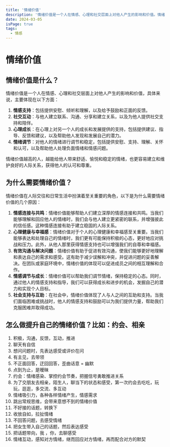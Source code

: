 ```yaml
---
title: '情绪价值'
description: '情绪价值是一个人在情感、心理和社交层面上对他人产生的影响和价值。情绪价值越高的人，越能给他人带来舒适、愉悦和稳定的情绪，也更容易建立和维护良好的人际关系，获得他人的认可和尊重。'
date: 2024-03-05
isPage: true
tags:
  - 情感
---
```


# 情绪价值

## 情绪价值是什么？

情绪价值是一个人在情感、心理和社交层面上对他人产生的影响和价值，具体来说，主要体现在以下方面：

1. **情感支持**：包括提供安慰、倾听和理解，以及给予鼓励和正面的反馈。
2. **社交互动**：与他人建立联系、沟通、分享和建立关系，以及为他人提供社交支持和陪伴。
3. **心理成长**：在心理上对另一个人的成长和发展提供的支持，包括提供建议、指导、反馈和建议，以及帮助他人发现和发展自己的潜力。
4. **情绪调节**：对他人的情绪进行调节和稳定，包括提供安慰、支持、理解、关怀和认可，以及帮助他人处理负面情绪和情感问题。

情绪价值越高的人，越能给他人带来舒适、愉悦和稳定的情绪，也更容易建立和维护良好的人际关系，获得他人的认可和尊重。

## 为什么需要情绪价值？

情绪价值在人际交往和日常生活中扮演着至关重要的角色，以下是为什么需要情绪价值的几个原因：

1. **情感连接与共鸣**：情绪价值能够帮助人们建立深厚的情感连接和共鸣。当我们能够理解和回应他人的情绪时，我们会与他人建立更紧密的联系，并增强彼此的信任感。这种情感连接有助于建立稳固的人际关系。
2. **心理健康与幸福感**：情绪价值对于个人的心理健康和幸福感至关重要。当我们能够表达和处理自己的情绪时，我们更有可能保持积极的心态，更好地应对挑战和压力。此外，从他人那里获得情感支持也可以增强我们的自尊和幸福感。
3. **有效沟通与解决问题**：情绪价值有助于促进有效沟通，使我们能够更好地理解和表达自己的需求和感受。这有助于减少误解和冲突，并促进问题的妥善解决。在团队或家庭环境中，情绪价值的体现可以促进成员之间的相互理解和合作。
4. **情感调节与成长**：情绪价值可以帮助我们调节情绪，保持稳定的心态。同时，通过他人的情感支持和指导，我们可以获得成长和进步的机会，发掘自己的潜力和实现个人目标。
5. **社会支持与互助**：在社会中，情绪价值体现了人与人之间的互助和支持。当我们面临困难或挑战时，他人的情感支持和鼓励可以为我们提供力量，帮助我们克服困难并取得成功。

## 怎么做提升自己的情绪价值？比如：约会、相亲

1. 积极，沟通，反馈，互动，推进
2. 聊天有自信
3. 想问问题时，先表达感受或评价在问
4. 有主见，去带领
5. 不正面回答，迂回回答，歪曲话意 = 幽默
6. 点到为止，是暧昧
7. 约会：情绪感染、掌控约会节奏，把握信号勇敢推进关系
8. 为了交朋友去相亲，陌生人，聊当下的状态和感受，第一次约会去吃吃，玩玩，逛逛，多交流、多互动
9. 情绪吸引力，各种各样情绪产生，情感需求
10. 跳出常规思维，会带来意想不到的情绪价值
11. 不好接的话题，转换下
12. 收放自如，拉扯情绪
13. 不回答问题，去感受情绪
14. 把女生带入自己的话题，然后表达感受
15. 把话题带向，我 ，你，去聊感受
16. 情绪互动，感知对方情绪，继而回应对方情绪，再而配合对方的默契
